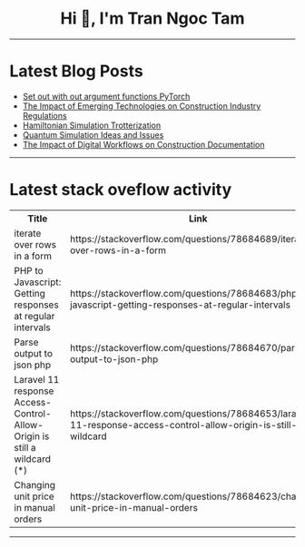 <h1 align="center">Hi 👋, I'm Tran Ngoc Tam</h1>

---

# Latest Blog Posts 
<!-- BLOG-POST-LIST:START -->
- [Set out with out argument functions PyTorch](https://dev.to/hyperkai/set-out-with-out-argument-functions-pytorch-3ee)
- [The Impact of Emerging Technologies on Construction Industry Regulations](https://dev.to/quantumcybersolution/the-impact-of-emerging-technologies-on-construction-industry-regulations-362n)
- [Hamiltonian Simulation Trotterization](https://dev.to/eric_dequ/hamiltonian-simulation-trotterization-4ena)
- [Quantum Simulation Ideas and Issues](https://dev.to/eric_dequ/quantum-simulation-ideas-and-issues-4aeo)
- [The Impact of Digital Workflows on Construction Documentation](https://dev.to/quantumcybersolution/the-impact-of-digital-workflows-on-construction-documentation-32lo)
<!-- BLOG-POST-LIST:END -->

---

# Latest stack oveflow activity
<table>
  <tr><th>Title</th><th>Link</th></tr>
  <!-- STACKOVERFLOW:START --><tr><td>iterate over rows in a form</td><td>https://stackoverflow.com/questions/78684689/iterate-over-rows-in-a-form</td></tr><tr><td>PHP to Javascript: Getting responses at regular intervals</td><td>https://stackoverflow.com/questions/78684683/php-to-javascript-getting-responses-at-regular-intervals</td></tr><tr><td>Parse output to json php</td><td>https://stackoverflow.com/questions/78684670/parse-output-to-json-php</td></tr><tr><td>Laravel 11 response Access-Control-Allow-Origin is still a wildcard &lpar;*&rpar;</td><td>https://stackoverflow.com/questions/78684653/laravel-11-response-access-control-allow-origin-is-still-a-wildcard</td></tr><tr><td>Changing unit price in manual orders</td><td>https://stackoverflow.com/questions/78684623/changing-unit-price-in-manual-orders</td></tr><!-- STACKOVERFLOW:END -->
</table>

---


